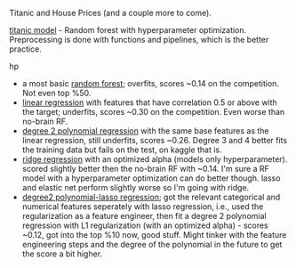 Titanic and House Prices (and a couple more to come).

[titanic model](https://github.com/carbasemin/kaggle_noob/blob/main/titanic/titanic.py) - Random forest with hyperparameter optimization. Preprocessing is done with functions and pipelines, which is the better practice.

hp
  - a most basic [random forest](https://github.com/carbasemin/kaggle_noob/blob/main/hp/model_basicRF.py); overfits, scores ~0.14 on the competition. Not even top %50.
  - [linear regression](https://github.com/carbasemin/kaggle_noob/blob/main/hp/model_lr.py) with features that have correlation 0.5 or above with the target; underfits, scores ~0.30 on the competition. Even worse than no-brain RF.
  - [degree 2 polynomial regression](https://github.com/carbasemin/kaggle_noob/blob/main/hp/model_polyR.py) with the same base features as the linear regression, still underfits, scores ~0.26. Degree 3 and 4 better fits the training data but fails on the test, on kaggle that is. 
  - [ridge regression](https://github.com/carbasemin/kaggle_noob/blob/main/hp/model_ridge.py) with an optimized alpha (models only hyperparameter). scored slightly better then the no-brain RF with ~0.14. I'm sure a RF model with a hyperparameter optimization can do better though. lasso and elastic net perform slightly worse so I'm going with ridge.
  - [degree2 polynomial-lasso regression](https://github.com/carbasemin/kaggle_noob/blob/main/hp/model_poly-lasso.py); got the relevant categorical and numerical features seperately with lasso regression, i.e., used the regularization as a feature engineer, then fit a degree 2 polynomial regression with L1 regularization (with an optimized alpha) - scores ~0.12, got into the top %10 now, good stuff. Might tinker with the feature engineering steps and the degree of the polynomial in the future to get the score a bit higher.
